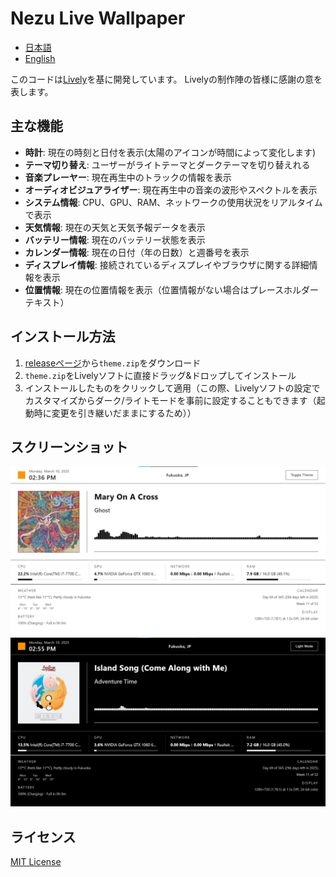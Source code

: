 # Nezu Live Wallpaper

* [日本語](README.md)
* [English](README-en.md)

このコードは[Lively](https://github.com/rocksdanister/lively)を基に開発しています。
Livelyの制作陣の皆様に感謝の意を表します。

## 主な機能

- **時計**: 現在の時刻と日付を表示(太陽のアイコンが時間によって変化します)
- **テーマ切り替え**: ユーザーがライトテーマとダークテーマを切り替えれる
- **音楽プレーヤー**: 現在再生中のトラックの情報を表示
- **オーディオビジュアライザー**: 現在再生中の音楽の波形やスペクトルを表示
- **システム情報**: CPU、GPU、RAM、ネットワークの使用状況をリアルタイムで表示
- **天気情報**: 現在の天気と天気予報データを表示
- **バッテリー情報**: 現在のバッテリー状態を表示
- **カレンダー情報**: 現在の日付（年の日数）と週番号を表示
- **ディスプレイ情報**: 接続されているディスプレイやブラウザに関する詳細情報を表示
- **位置情報**: 現在の位置情報を表示（位置情報がない場合はプレースホルダーテキスト）


## インストール方法

1. [releaseページ](https://github.com/nezumi0627/live-wallpaper/releases)から`theme.zip`をダウンロード
2. `theme.zip`をLivelyソフトに直接ドラッグ&ドロップしてインストール
3. インストールしたものをクリックして適用（この際、Livelyソフトの設定でカスタマイズからダーク/ライトモードを事前に設定することもできます（起動時に変更を引き継いだままにするため））

## スクリーンショット

![スクリーンショット](preview.jpg)
![ダークテーマ](dark-theme.png)

## ライセンス
[MIT License](LICENSE)